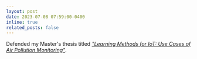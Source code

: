 ```yaml
---
layout: post
date: 2023-07-08 07:59:00-0400
inline: true
related_posts: false
---
```


Defended my Master's thesis titled *["Learning Methods for IoT: Use Cases of Air Pollution Monitoring"](https://web2py.iiit.ac.in/research_centres/publications/view_publication/mastersthesis/1311)*. 